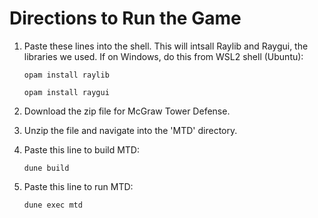 # Directions to Run the Game

1. Paste these lines into the shell. This will intsall Raylib and Raygui, the libraries we used. If on Windows, do this from WSL2 shell (Ubuntu):

    ```
    opam install raylib
    ```
    ```
    opam install raygui
    ```

2. Download the zip file for McGraw Tower Defense.

3. Unzip the file and navigate into the 'MTD' directory.

4. Paste this line to build MTD:

    ```
    dune build
    ```

5. Paste this line to run MTD:

    ```
    dune exec mtd
    ```

  








